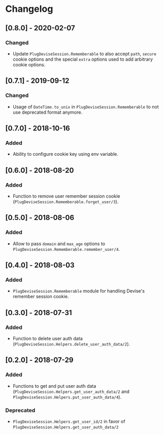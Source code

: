# Changelog

## [0.8.0] - 2020-02-07
### Changed
- Update `PlugDeviseSession.Rememberable` to also accept `path`, `secure` cookie options and the special `extra` options used to add arbitrary cookie options.

## [0.7.1] - 2019-09-12
### Changed
- Usage of `DateTime.to_unix` in `PlugDeviseSession.Rememberable` to not use deprecated format anymore.

## [0.7.0] - 2018-10-16
### Added
- Ability to configure cookie key using env variable.

## [0.6.0] - 2018-08-20
### Added
- Function to remove user remember session cookie (`PlugDeviseSession.Rememberable.forget_user/3`).

## [0.5.0] - 2018-08-06
### Added
- Allow to pass `domain` and `max_age` options to `PlugDeviseSession.Rememberable.remember_user/4`.

## [0.4.0] - 2018-08-03
### Added
- `PlugDeviseSession.Rememberable` module for handling Devise's remember session cookie.

## [0.3.0] - 2018-07-31
### Added
- Function to delete user auth data (`PlugDeviseSession.Helpers.delete_user_auth_data/2`).

## [0.2.0] - 2018-07-29
### Added
- Functions to get and put user auth data (`PlugDeviseSession.Helpers.get_user_auth_data/2` and `PlugDeviseSession.Helpers.put_user_auth_data/4`).

### Deprecated
- `PlugDeviseSession.Helpers.get_user_id/2` in favor of `PlugDeviseSession.Helpers.get_user_auth_data/2`
